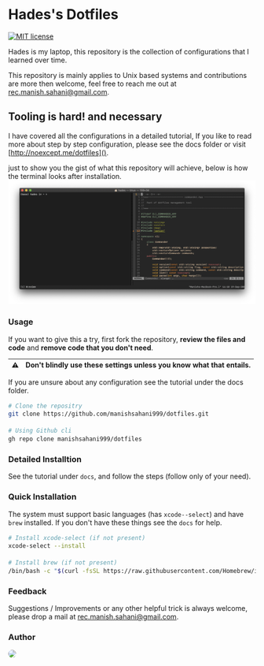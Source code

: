 # Hades's Dotfiles 
[![MIT license](https://img.shields.io/badge/License-MIT-blue.svg)](https://lbesson.mit-license.org/)


Hades is my laptop, this repository is the collection of configurations that I learned over time. 

This repository is mainly applies to Unix based systems and contributions are more then welcome, feel free to reach me out at [rec.manish.sahani@gmail.com](mailto:rec.manish.sahani@gmail.com).
    
## Tooling is hard! and necessary

I have covered all the configurations in a detailed tutorial, If you like to read more about step by step configuration, please see the docs folder or visit [http://noexcept.me/dotfiles]().

just to show you the gist of what this repository will achieve, below is how the terminal looks after installation. 
![terminal image](static/terminal.png)

### Usage 

If you want to give this a try, first fork the repository, **review the files and code** and **remove code that you don't need**. 

:warning: | Don't blindly use these settings unless you know what that entails.
:---: | :---

If you are unsure about any configuration see the tutorial under the docs folder.

```bash 
# Clone the repositry  
git clone https://github.com/manishsahani999/dotfiles.git

# Using Github cli 
gh repo clone manishsahani999/dotfiles
```

### Detailed Installtion 

See the tutorial under `docs`, and follow the steps (follow only of your need).

### Quick Installation 

The system must support basic languages (has `xcode--select`) and have `brew` installed. If you don't have these things see the `docs` for help. 

```bash
# Install xcode-select (if not present)
xcode-select --install

# Install brew (if not present)
/bin/bash -c "$(curl -fsSL https://raw.githubusercontent.com/Homebrew/install/master/install.sh)
```

### Feedback 

Suggestions / Improvements or any other helpful trick is always welcome, please drop a mail at [rec.manish.sahani@gmail.com](mailto:rec.manish.sahani@gmail.com).

### Author

 <a href="https://github.com/manishsahani999"><img src="https://avatars0.githubusercontent.com/u/31161412?v=4" height="auto" width="80" style="border-radius:50%"></a>